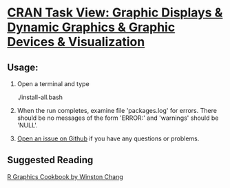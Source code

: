 # [CRAN Task View: Graphic Displays & Dynamic Graphics & Graphic Devices & Visualization](http://cran.r-project.org/web/views/Graphics.html)

## Usage:

1. Open a terminal and type

	./install-all.bash
1. When the run completes, examine file 'packages.log' for errors. There should be no messages of the form 'ERROR:' and 'warnings' should be 'NULL'.
1. [Open an issue on Github](https://github.com/znmeb/Computational-Journalism-Publishers-Workbench/issues/new) if you have any questions or problems.

## Suggested Reading
[R Graphics Cookbook by Winston Chang](http://j.mp/XXLJBe)

